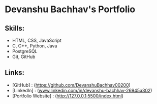 # Devanshu Bachhav's Portfolio

## Skills:
- HTML, CSS, JavaScript
- C, C++, Python, Java
- PostgreSQL
- Git, GitHub

## Links:
- [GitHub] : (https://github.com/DevanshuBachhav00200)
- [LinkedIn] : (www.linkedin.com/in/devanshu-bachhav-26945a302)
- [Portfolio Website] : (http://127.0.0.1:5500/index.html)
